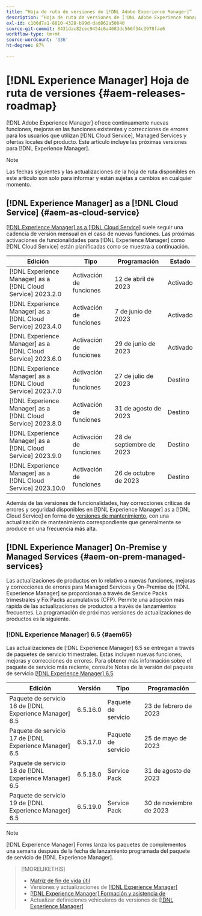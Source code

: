 ```yaml
---
title: “Hoja de ruta de versiones de [!DNL Adobe Experience Manager]”
description: “Hoja de ruta de versiones de [!DNL Adobe Experience Manager]”
exl-id: c106d7a1-8810-4328-b99d-dad862a50640
source-git-commit: 8431dac82cec9454c6a4683dc566f34c3978fae6
workflow-type: tm+mt
source-wordcount: '336'
ht-degree: 87%

---
```


# [!DNL Experience Manager] Hoja de ruta de versiones {#aem-releases-roadmap}

[!DNL Adobe Experience Manager] ofrece continuamente nuevas funciones, mejoras en las funciones existentes y correcciones de errores para los usuarios que utilizan [!DNL Cloud Service], Managed Services y ofertas locales del producto. Este artículo incluye las próximas versiones para [!DNL Experience Manager].

>[!NOTE]
>
>Las fechas siguientes y las actualizaciones de la hoja de ruta disponibles en este artículo son solo para informar y están sujetas a cambios en cualquier momento.

## [!DNL Experience Manager] as a [!DNL Cloud Service] {#aem-as-cloud-service}

[[!DNL Experience Manager] as a [!DNL Cloud Service]](https://experienceleague.adobe.com/docs/experience-manager-cloud-service/content/release-notes/home.html?lang=es) suele seguir una cadencia de versión mensual en el caso de nuevas funciones. Las próximas activaciones de funcionalidades para [!DNL Experience Manager] como [!DNL Cloud Service] están planificadas como se muestra a continuación.

| Edición | Tipo | Programación | Estado |
|---|---|---|---|
| [!DNL Experience Manager] as a [!DNL Cloud Service] 2023.2.0 | Activación de funciones | 12 de abril de 2023 | Activado |
| [!DNL Experience Manager] as a [!DNL Cloud Service] 2023.4.0 | Activación de funciones | 7 de junio de 2023 | Activado |
| [!DNL Experience Manager] as a [!DNL Cloud Service] 2023.6.0 | Activación de funciones | 29 de junio de 2023 | Activado |
| [!DNL Experience Manager] as a [!DNL Cloud Service] 2023.7.0 | Activación de funciones | 27 de julio de 2023 | Destino |
| [!DNL Experience Manager] as a [!DNL Cloud Service] 2023.8.0 | Activación de funciones | 31 de agosto de 2023 | Destino |
| [!DNL Experience Manager] as a [!DNL Cloud Service] 2023.9.0 | Activación de funciones | 28 de septiembre de 2023 | Destino |
| [!DNL Experience Manager] as a [!DNL Cloud Service] 2023.10.0 | Activación de funciones | 26 de octubre de 2023 | Destino |

Además de las versiones de funcionalidades, hay correcciones críticas de errores y seguridad disponibles en [!DNL Experience Manager] as a [!DNL Cloud Service] en forma de [versiones de mantenimiento](https://experienceleague.adobe.com/docs/experience-manager-cloud-service/content/release-notes/maintenance/latest.html), con una actualización de mantenimiento correspondiente que generalmente se produce en una frecuencia más alta.

## [!DNL Experience Manager] On-Premise y Managed Services {#aem-on-prem-managed-services}

Las actualizaciones de productos en lo relativo a nuevas funciones, mejoras y correcciones de errores para Managed Services y On-Premise de [!DNL Experience Manager] se proporcionan a través de Service Packs trimestrales y Fix Packs acumulativos (CFP). Permite una adopción más rápida de las actualizaciones de productos a través de lanzamientos frecuentes. La programación de próximas versiones de actualizaciones de productos es la siguiente.

### [!DNL Experience Manager] 6.5 {#aem65}

Las actualizaciones de [!DNL Experience Manager] 6.5 se entregan a través de paquetes de servicio trimestrales. Estas incluyen nuevas funciones, mejoras y correcciones de errores. Para obtener más información sobre el paquete de servicio más reciente, consulte Notas de la versión del paquete de servicio [[!DNL Experience Manager]  6.5](https://experienceleague.adobe.com/docs/experience-manager-65/release-notes/release-notes.html?lang=es).

| Edición | Versión | Tipo | Programación |
|---|---|---|---|
| Paquete de servicio 16 de [!DNL Experience Manager] 6.5 | 6.5.16.0 | Paquete de servicio | 23 de febrero de 2023 |
| Paquete de servicio 17 de [!DNL Experience Manager] 6.5 | 6.5.17.0 | Paquete de servicio | 25 de mayo de 2023 |
| Paquete de servicio 18 de [!DNL Experience Manager] 6.5 | 6.5.18.0 | Service Pack | 31 de agosto de 2023 |
| Paquete de servicio 19 de [!DNL Experience Manager] 6.5 | 6.5.19.0 | Service Pack | 30 de noviembre de 2023 |

>[!NOTE]
>
>[!DNL Experience Manager] Forms lanza los paquetes de complementos una semana después de la fecha de lanzamiento programada del paquete de servicio de [!DNL Experience Manager].

>[!MORELIKETHIS]
>
>* [Matriz de fin de vida útil](https://helpx.adobe.com/es/support/programs/eol-matrix.html)
>* Versiones y actualizaciones de [[!DNL Experience Manager] ](https://experienceleague.adobe.com/docs/experience-manager-release-information/aem-release-updates/aem-releases-updates.html?lang=es)
>* [[!DNL Experience Manager] Formación y asistencia de](https://experienceleague.adobe.com/docs/experience-manager-cloud-service.html?lang=es)
>* Actualizar definiciones vehiculares de versiones de [[!DNL Experience Manager] ](/help/using/update-release-vehicle-definitions.md)

